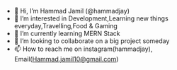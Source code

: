 - 👋 Hi, I’m Hammad Jamil (@hammadjay)
- 👀 I’m interested in Development,Learning new things everyday,Travelling,Food & Gaming
- 🌱 I’m currently learning MERN Stack
- 💞️ I’m looking to collaborate on a big project someday
- 📫 How to reach me on instagram(hammadjay), Email(Hammad.jamil10@gmail.com)

<!---
hammadjay/hammadjay is a ✨ special ✨ repository because its `README.md` (this file) appears on your GitHub profile.
You can click the Preview link to take a look at your changes.
--->

